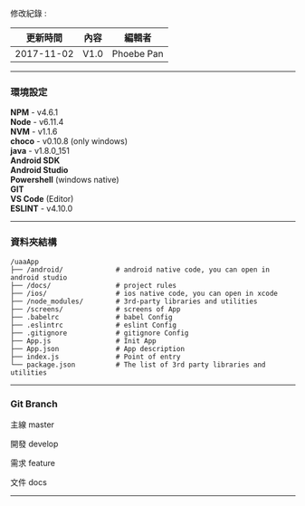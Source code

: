 修改紀錄 :

| 更新時間 | 內容 | 編輯者 |
| :-: | :-: | :-: |
| 2017-11-02 | V1.0 | Phoebe Pan |

---

### 環境設定
__NPM__   - v4.6.1  
__Node__  - v6.11.4  
__NVM__   - v1.1.6  
__choco__ - v0.10.8 (only windows)  
__java__  - v1.8.0_151  
__Android SDK__  
__Android Studio__  
__Powershell__ (windows native)  
__GIT__  
__VS Code__ (Editor)  
__ESLINT__ - v4.10.0


---
### 資料夾結構
```
/uaaApp
├── /android/             # android native code, you can open in android studio
├── /docs/                # project rules
├── /ios/                 # ios native code, you can open in xcode
├── /node_modules/        # 3rd-party libraries and utilities
├── /screens/             # screens of App
├── .babelrc              # babel Config
├── .eslintrc             # eslint Config
├── .gitignore            # gitignore Config
├── App.js                # Init App
├── App.json              # App description
├── index.js              # Point of entry
└── package.json          # The list of 3rd party libraries and utilities
```

---

### Git Branch

主線 master

開發 develop

需求 feature

文件 docs

---